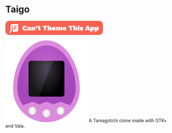 # Taigo
![Can't Theme This App](https://raw.githubusercontent.com/Appadeia/taigo/master/notheming.svg)


![Taigo](https://raw.githubusercontent.com/Appadeia/taigo/master/data/me.appadeia.Taigo.svg)
A Tamagotchi clone made with GTK+ and Vala.
